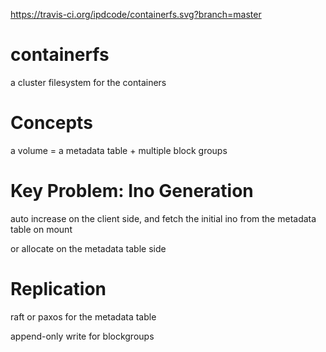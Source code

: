 https://travis-ci.org/ipdcode/containerfs.svg?branch=master
# containerfs
a cluster filesystem for the containers

# Concepts

a volume = a metadata table + multiple block groups

# Key Problem: Ino Generation

auto increase on the client side, and fetch the initial ino from the metadata table on mount

or allocate on the metadata table side

# Replication

raft or paxos for the metadata table

append-only write for blockgroups


